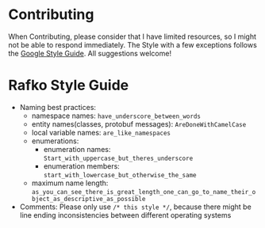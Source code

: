 Contributing
===

When Contributing, please consider that I have limited resources, so I might not be able to respond immediately. The Style with a few exceptions follows the [Google Style Guide](https://google.github.io/styleguide/). All suggestions welcome!

Rafko Style Guide
===

  - Naming best practices:
    - namespace names: `have_underscore_between_words`
    - entity names(classes, protobuf messages): `AreDoneWithCamelCase`
    - local variable names: `are_like_namespaces`
    - enumerations:
      - enumeration names: `Start_with_uppercase_but_theres_underscore`
      - enumeration members: `start_with_lowercase_but_otherwise_the_same`
    - maximum name length: `as_you_can_see_there_is_great_length_one_can_go_to_name_their_object_as_descriptive_as_possible`
  - Comments: Please only use `/* this style */`, because there might be line ending inconsistencies between different operating systems

